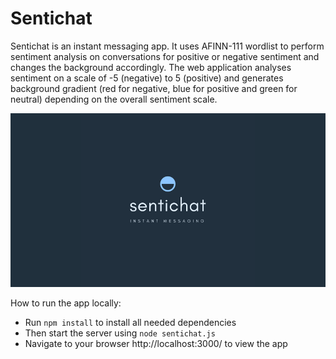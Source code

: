 # Sentichat

Sentichat is an instant messaging app. It uses AFINN-111 wordlist to perform sentiment analysis on conversations for positive or negative sentiment and changes the background accordingly. The web application analyses sentiment on a scale of -5 (negative) to 5 (positive) and generates background gradient (red for negative, blue for positive and green for neutral) depending on the overall sentiment scale.

![Sentichat Cover Photo](/public/img/sentichat.png)

How to run the app locally:

* Run `npm install` to install all needed dependencies
* Then start the server using `node sentichat.js`
* Navigate to your browser http://localhost:3000/ to view the app
